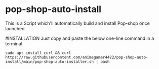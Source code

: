 # pop-shop-auto-install
This is a Script which'll automatically build and install Pop-shop once launched

#INSTALLATION
Just copy and paste the below one-line command in a terminal

```
sudo apt install curl && curl https://raw.githubusercontent.com/animegamer4422/pop-shop-auto-install/main/pop-shop-auto-installer.sh | bash
